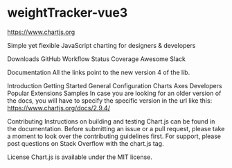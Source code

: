 # weightTracker-vue3

https://www.chartjs.org


Simple yet flexible JavaScript charting for designers & developers

Downloads GitHub Workflow Status Coverage Awesome Slack

Documentation
All the links point to the new version 4 of the lib.

Introduction
Getting Started
General
Configuration
Charts
Axes
Developers
Popular Extensions
Samples
In case you are looking for an older version of the docs, you will have to specify the specific version in the url like this: https://www.chartjs.org/docs/2.9.4/

Contributing
Instructions on building and testing Chart.js can be found in the documentation. Before submitting an issue or a pull request, please take a moment to look over the contributing guidelines first. For support, please post questions on Stack Overflow with the chart.js tag.

License
Chart.js is available under the MIT license.

